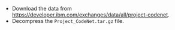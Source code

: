 
- Download the data from https://developer.ibm.com/exchanges/data/all/project-codenet.
- Decompress the `Project_CodeNet.tar.gz` file.